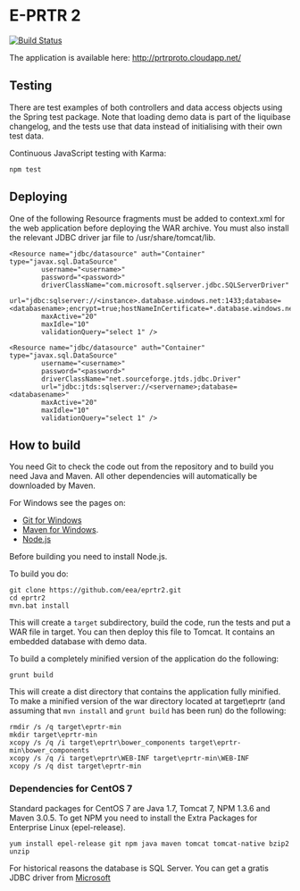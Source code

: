E-PRTR 2
========

[![Build Status](http://ci.eionet.europa.eu/job/EPRTR2/badge/icon)](http://ci.eionet.europa.eu/job/EPRTR2/)

The application is available here: http://prtrproto.cloudapp.net/

Testing
-------
There are test examples of both controllers and data access objects using the Spring test package. Note that loading
demo data is part of the liquibase changelog, and the tests use that data instead of initialising with their own
test data.

Continuous JavaScript testing with Karma:
```
npm test
```

Deploying
---------

One of the following Resource fragments must be added to context.xml for the web application before deploying the WAR archive.
You must also install the relevant JDBC driver jar file to /usr/share/tomcat/lib.

```
<Resource name="jdbc/datasource" auth="Container" type="javax.sql.DataSource"
        username="<username>"
        password="<password>"
    	driverClassName="com.microsoft.sqlserver.jdbc.SQLServerDriver"
    	url="jdbc:sqlserver://<instance>.database.windows.net:1433;database=<databasename>;encrypt=true;hostNameInCertificate=*.database.windows.net;loginTimeout=30"
    	maxActive="20"
    	maxIdle="10"
    	validationQuery="select 1" />

<Resource name="jdbc/datasource" auth="Container" type="javax.sql.DataSource"
        username="<username>"
        password="<password>"
        driverClassName="net.sourceforge.jtds.jdbc.Driver"
        url="jdbc:jtds:sqlserver://<servername>;database=<databasename>"
    	maxActive="20"
    	maxIdle="10"
    	validationQuery="select 1" />
```

How to build
------------
You need Git to check the code out from the repository and to build you need Java and 
Maven.  All other dependencies will automatically be downloaded by Maven.

For Windows see the pages on:
* [Git for Windows](http://git-scm.com/downloads)
* [Maven for Windows](http://maven.apache.org/guides/getting-started/windows-prerequisites.html).
* [Node.js](http://nodejs.org/)

Before building you need to install Node.js. 

To build you do:
```
git clone https://github.com/eea/eprtr2.git
cd eprtr2
mvn.bat install
```

This will create a `target` subdirectory, build the code, run the tests and 
put a WAR file in target. You can then deploy this file to Tomcat. It contains 
an embedded database with demo data.

To build a completely minified version of the application do the following: 
```
grunt build
```

This will create a dist directory that contains the application fully minified.
To make a minified version of the war directory located at target\eprtr (and
assuming that `mvn install` and `grunt build` has been run) do the
following:

```
rmdir /s /q target\eprtr-min
mkdir target\eprtr-min
xcopy /s /q /i target\eprtr\bower_components target\eprtr-min\bower_components
xcopy /s /q /i target\eprtr\WEB-INF target\eprtr-min\WEB-INF
xcopy /s /q dist target\eprtr-min
```



### Dependencies for CentOS 7

Standard packages for CentOS 7 are Java 1.7, Tomcat 7, NPM 1.3.6 and Maven 3.0.5. To get NPM you need to install the Extra Packages for Enterprise Linux (epel-release).
```
yum install epel-release git npm java maven tomcat tomcat-native bzip2 unzip
```

For historical reasons the database is SQL Server. You can get a gratis JDBC driver from [Microsoft](http://msdn.microsoft.com/data/jdbc)
